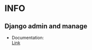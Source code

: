 # INFO

## Django admin and manage
* Documentation:<br>
[Link](https://docs.djangoproject.com/en/2.0/ref/django-admin/)